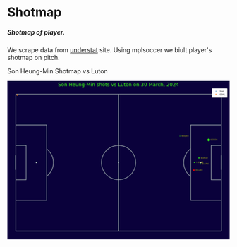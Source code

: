 # Shotmap

##### Shotmap of player.

We scrape data from [understat](https://understat.com/) site. Using mplsoccer we biult player's shotmap on pitch.

Son Heung-Min Shotmap vs Luton

![Shotmap](https://github.com/yashps7/shotmap/blob/main/shotmap.png)
